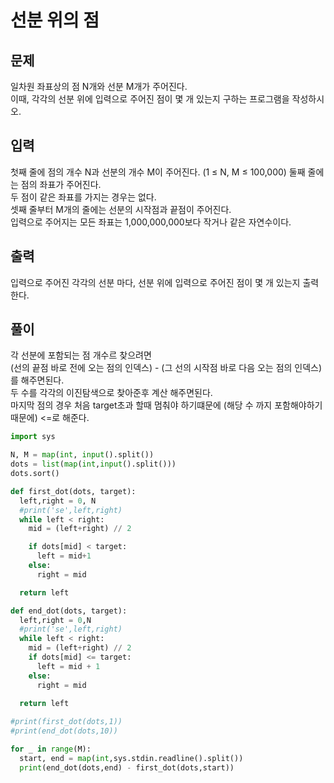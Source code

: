 # 선분 위의 점

## 문제
일차원 좌표상의 점 N개와 선분 M개가 주어진다.  </br>
이때, 각각의 선분 위에 입력으로 주어진 점이 몇 개 있는지 구하는 프로그램을 작성하시오. </br>

## 입력
첫째 줄에 점의 개수 N과 선분의 개수 M이 주어진다. (1 ≤ N, M ≤ 100,000) 둘째 줄에는 점의 좌표가 주어진다. </br>
두 점이 같은 좌표를 가지는 경우는 없다. </br>
셋째 줄부터 M개의 줄에는 선분의 시작점과 끝점이 주어진다.  </br>
입력으로 주어지는 모든 좌표는 1,000,000,000보다 작거나 같은 자연수이다. </br>
 
## 출력
입력으로 주어진 각각의 선분 마다, 선분 위에 입력으로 주어진 점이 몇 개 있는지 출력한다. </br>

## 풀이
각 선분에 포함되는 점 개수르 찾으려면 </br>
(선의 끝점 바로 전에 오는 점의 인덱스) - (그 선의 시작점 바로 다음 오는 점의 인덱스) 를 해주면된다. </br>
두 수를 각각의 이진탐색으로 찾아준후 계산 해주면된다. </br>
마지막 점의 경우 처음 target초과 할때 멈춰야 하기떄문에 (해당 수 까지 포함해야하기 때문에) <=로 해준다. </br>

```python
import sys

N, M = map(int, input().split())
dots = list(map(int,input().split()))
dots.sort()

def first_dot(dots, target):
  left,right = 0, N
  #print('se',left,right)
  while left < right:
    mid = (left+right) // 2

    if dots[mid] < target:
      left = mid+1
    else:
      right = mid

  return left

def end_dot(dots, target):
  left,right = 0,N
  #print('se',left,right)
  while left < right:
    mid = (left+right) // 2
    if dots[mid] <= target:
      left = mid + 1
    else:
      right = mid

  return left
  
#print(first_dot(dots,1))
#print(end_dot(dots,10))

for _ in range(M):
  start, end = map(int,sys.stdin.readline().split())
  print(end_dot(dots,end) - first_dot(dots,start))
```
